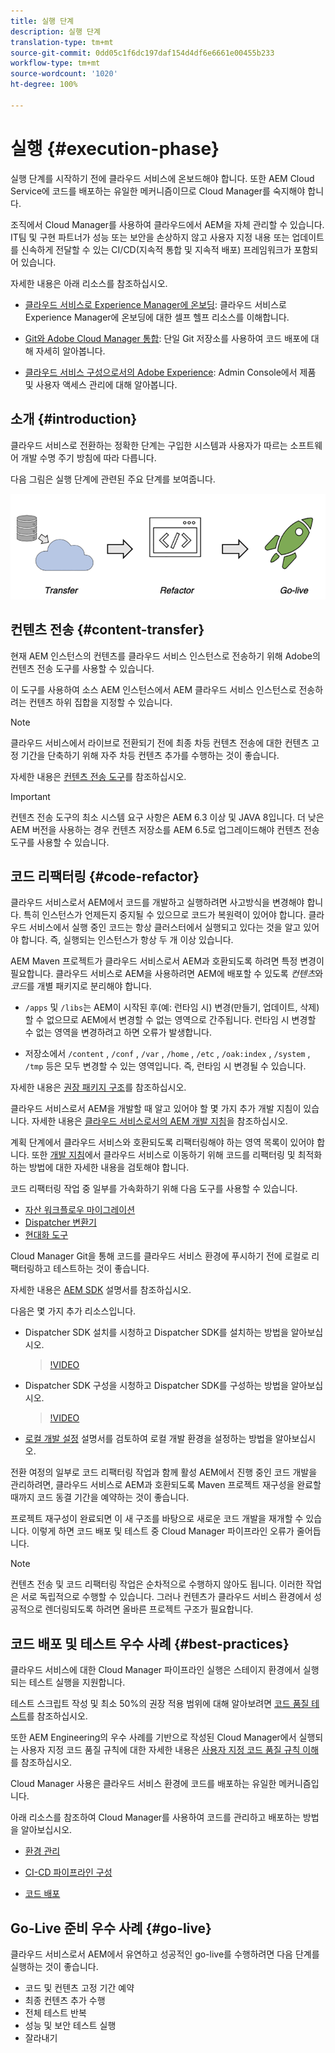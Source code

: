 ```yaml
---
title: 실행 단계
description: 실행 단계
translation-type: tm+mt
source-git-commit: 0dd05c1f6dc197daf154d4df6e6661e00455b233
workflow-type: tm+mt
source-wordcount: '1020'
ht-degree: 100%

---
```



# 실행 {#execution-phase}

실행 단계를 시작하기 전에 클라우드 서비스에 온보드해야 합니다. 또한 AEM Cloud Service에 코드를 배포하는 유일한 메커니즘이므로 Cloud Manager를 숙지해야 합니다.

조직에서 Cloud Manager를 사용하여 클라우드에서 AEM을 자체 관리할 수 있습니다. IT팀 및 구현 파트너가 성능 또는 보안을 손상하지 않고 사용자 지정 내용 또는 업데이트를 신속하게 전달할 수 있는 CI/CD(지속적 통합 및 지속적 배포) 프레임워크가 포함되어 있습니다.

자세한 내용은 아래 리소스를 참조하십시오.

* [클라우드 서비스로 Experience Manager에 온보딩](https://docs.adobe.com/content/help/ko-KR/experience-manager-cloud-service/onboarding/home.html): 클라우드 서비스로 Experience Manager에 온보딩에 대한 셀프 헬프 리소스를 이해합니다.

* [Git와 Adobe Cloud Manager 통합](https://docs.adobe.com/content/help/ko-KR/experience-manager-cloud-service/implementing/managing-code/integrating-with-git.html): 단일 Git 저장소를 사용하여 코드 배포에 대해 자세히 알아봅니다.

* [클라우드 서비스 구성으로서의 Adobe Experience](https://docs.adobe.com/content/help/ko-KR/experience-manager-cloud-service/security/ims-support.html#aem-configuration): Admin Console에서 제품 및 사용자 액세스 관리에 대해 알아봅니다.


## 소개 {#introduction}

클라우드 서비스로 전환하는 정확한 단계는 구입한 시스템과 사용자가 따르는 소프트웨어 개발 수명 주기 방침에 따라 다릅니다.

다음 그림은 실행 단계에 관련된 주요 단계를 보여줍니다.

![이미지](/help/move-to-cloud-service/assets/exec-image1.png)

## 컨텐츠 전송 {#content-transfer}

현재 AEM 인스턴스의 컨텐츠를 클라우드 서비스 인스턴스로 전송하기 위해 Adobe의 컨텐츠 전송 도구를 사용할 수 있습니다.

이 도구를 사용하여 소스 AEM 인스턴스에서 AEM 클라우드 서비스 인스턴스로 전송하려는 컨텐츠 하위 집합을 지정할 수 있습니다.

>[!NOTE]
>클라우드 서비스에서 라이브로 전환되기 전에 최종 차등 컨텐츠 전송에 대한 컨텐츠 고정 기간을 단축하기 위해 자주 차등 컨텐츠 추가를 수행하는 것이 좋습니다.

자세한 내용은 [컨텐츠 전송 도구](/help/move-to-cloud-service/content-transfer-tool/overview-content-transfer-tool.md)를 참조하십시오.

>[!IMPORTANT]
>컨텐츠 전송 도구의 최소 시스템 요구 사항은 AEM 6.3 이상 및 JAVA 8입니다. 더 낮은 AEM 버전을 사용하는 경우 컨텐츠 저장소를 AEM 6.5로 업그레이드해야 컨텐츠 전송 도구를 사용할 수 있습니다.

## 코드 리팩터링 {#code-refactor}

클라우드 서비스로서 AEM에서 코드를 개발하고 실행하려면 사고방식을 변경해야 합니다. 특히 인스턴스가 언제든지 중지될 수 있으므로 코드가 복원력이 있어야 합니다. 클라우드 서비스에서 실행 중인 코드는 항상 클러스터에서 실행되고 있다는 것을 알고 있어야 합니다. 즉, 실행되는 인스턴스가 항상 두 개 이상 있습니다.

AEM Maven 프로젝트가 클라우드 서비스로서 AEM과 호환되도록 하려면 특정 변경이 필요합니다. 클라우드 서비스로 AEM을 사용하려면 AEM에 배포할 수 있도록 *컨텐츠*&#x200B;와 *코드*&#x200B;를 개별 패키지로 분리해야 합니다.

* `/apps` 및 `/libs`는 AEM이 시작된 후(예: 런타임 시) 변경(만들기, 업데이트, 삭제)할 수 없으므로 AEM에서 변경할 수 없는 영역으로 간주됩니다. 런타임 시 변경할 수 없는 영역을 변경하려고 하면 오류가 발생합니다.

* 저장소에서 `/content` , `/conf` , `/var` , `/home` , `/etc` , `/oak:index` , `/system` , `/tmp` 등은 모두 변경할 수 있는 영역입니다. 즉, 런타임 시 변경될 수 있습니다.

자세한 내용은 [권장 패키지 구조](https://docs.adobe.com/content/help/ko-KR/experience-manager-cloud-service/implementing/developing/aem-project-content-package-structure.html#recommended-package-structure)를 참조하십시오.

클라우드 서비스로서 AEM을 개발할 때 알고 있어야 할 몇 가지 추가 개발 지침이 있습니다. 자세한 내용은 [클라우드 서비스로서의 AEM 개발 지침](https://docs.adobe.com/content/help/ko-KR/experience-manager-cloud-service/implementing/developing/development-guidelines.html)을 참조하십시오.

계획 단계에서 클라우드 서비스와 호환되도록 리팩터링해야 하는 영역 목록이 있어야 합니다. 또한 [개발 지침](https://docs.adobe.com/content/help/ko-KR/experience-manager-cloud-service/implementing/developing/development-guidelines.html)에서 클라우드 서비스로 이동하기 위해 코드를 리팩터링 및 최적화하는 방법에 대한 자세한 내용을 검토해야 합니다.

코드 리팩터링 작업 중 일부를 가속화하기 위해 다음 도구를 사용할 수 있습니다.

* [자산 워크플로우 마이그레이션](/help/move-to-cloud-service/moving-to-aem-assets/asset-workflow-migration-tool.md)
* [Dispatcher 변환기](/help/move-to-cloud-service/refactoring-tools/dispatcher-transformation-utility-tools.md)
* [현대화 도구](/help/move-to-cloud-service/refactoring-tools/aem-modernization-tools.md)

Cloud Manager Git을 통해 코드를 클라우드 서비스 환경에 푸시하기 전에 로컬로 리팩터링하고 테스트하는 것이 좋습니다.

자세한 내용은 [AEM SDK](https://docs.adobe.com/content/help/ko-KR/experience-manager-cloud-service/implementing/deploying/overview.html#aem-as-a-cloud-service-sdk) 설명서를 참조하십시오.

다음은 몇 가지 추가 리소스입니다.

* Dispatcher SDK 설치를 시청하고 Dispatcher SDK를 설치하는 방법을 알아보십시오.

   >[!VIDEO](https://video.tv.adobe.com/v/30601)

* Dispatcher SDK 구성을 시청하고 Dispatcher SDK를 구성하는 방법을 알아보십시오.

   >[!VIDEO](https://video.tv.adobe.com/v/30602)

* [로컬 개발 설정](https://docs.adobe.com/content/help/en/experience-manager-learn/cloud-service/local-development-environment-set-up/overview.html) 설명서를 검토하여 로컬 개발 환경을 설정하는 방법을 알아보십시오.


전환 여정의 일부로 코드 리팩터링 작업과 함께 활성 AEM에서 진행 중인 코드 개발을 관리하려면, 클라우드 서비스로 AEM과 호환되도록 Maven 프로젝트 재구성을 완료할 때까지 코드 동결 기간을 예약하는 것이 좋습니다.

프로젝트 재구성이 완료되면 이 새 구조를 바탕으로 새로운 코드 개발을 재개할 수 있습니다. 이렇게 하면 코드 배포 및 테스트 중 Cloud Manager 파이프라인 오류가 줄어듭니다.

>[!NOTE]
>컨텐츠 전송 및 코드 리팩터링 작업은 순차적으로 수행하지 않아도 됩니다. 이러한 작업은 서로 독립적으로 수행할 수 있습니다. 그러나 컨텐츠가 클라우드 서비스 환경에서 성공적으로 렌더링되도록 하려면 올바른 프로젝트 구조가 필요합니다.

## 코드 배포 및 테스트 우수 사례 {#best-practices}

클라우드 서비스에 대한 Cloud Manager 파이프라인 실행은 스테이지 환경에서 실행되는 테스트 실행을 지원합니다.

테스트 스크립트 작성 및 최소 50%의 권장 적용 범위에 대해 알아보려면 [코드 품질 테스트](https://docs.adobe.com/content/help/ko-KR/experience-manager-cloud-service/implementing/developing/understand-test-results.html#code-quality-testing)를 참조하십시오.

또한 AEM Engineering의 우수 사례를 기반으로 작성된 Cloud Manager에서 실행되는 사용자 지정 코드 품질 규칙에 대한 자세한 내용은 [사용자 지정 코드 품질 규칙 이해](https://docs.adobe.com/content/help/ko-KR/experience-manager-cloud-service/implementing/using-cloud-manager/custom-code-quality-rules.html)를 참조하십시오.

Cloud Manager 사용은 클라우드 서비스 환경에 코드를 배포하는 유일한 메커니즘입니다.

아래 리소스를 참조하여 Cloud Manager를 사용하여 코드를 관리하고 배포하는 방법을 알아보십시오.

* [환경 관리](https://docs.adobe.com/content/help/ko-KR/experience-manager-cloud-service/implementing/using-cloud-manager/manage-environments.html)

* [CI-CD 파이프라인 구성](https://docs.adobe.com/content/help/ko-KR/experience-manager-cloud-service/implementing/using-cloud-manager/configure-pipeline.html)

* [코드 배포](https://docs.adobe.com/content/help/ko-KR/experience-manager-cloud-service/implementing/using-cloud-manager/deploy-code.html)

## Go-Live 준비 우수 사례 {#go-live}

클라우드 서비스로서 AEM에서 유연하고 성공적인 go-live를 수행하려면 다음 단계를 실행하는 것이 좋습니다.

* 코드 및 컨텐츠 고정 기간 예약
* 최종 컨텐츠 추가 수행
* 전체 테스트 반복
* 성능 및 보안 테스트 실행
* 잘라내기
